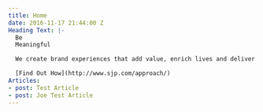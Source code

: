 ```yaml
---
title: Home
date: 2016-11-17 21:44:00 Z
Heading Text: |-
  Be
  Meaningful

  We create brand experiences that add value, enrich lives and deliver results for your business.

  [Find Out How](http://www.sjp.com/approach/)
Articles:
- post: Test Article
- post: Joe Test Article
---
```


